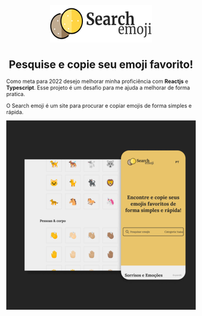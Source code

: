 <p align="center">
  <img src="./public/imagens/logo.svg" alt="logo do projeto"  width="270px" height="100px"/>
</p>

<h1 align="center">Pesquise e copie seu emoji favorito!</h1>

Como meta para 2022 desejo melhorar minha proficiência com <b>Reactjs</b> e <b>Typescript</b>. Esse projeto é um desafio para me ajuda a  melhorar de forma pratica.

O Search emoji é um site para procurar e copiar emojis de forma simples e rápida.

<p align="center">
  <img src="./public/imagens/ui.png" alt="print da tela"/>
</p>